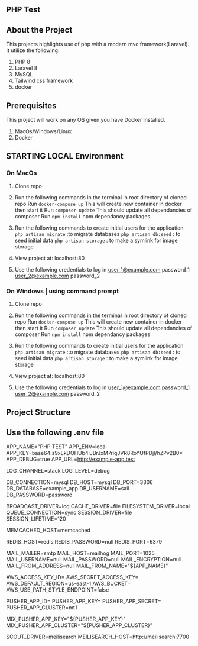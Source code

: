 ## PHP Test

## About the Project

This projects highlights use of php with a modern mvc framework(Laravel). It utilize the following.

1. PHP 8
2. Laravel 8
3. MySQL
4. Tailwind css framework
5. docker

## Prerequisites

This project will work on any OS given you have Docker installed.

1. MacOs/Windows/Linux
2. Docker

## STARTING LOCAL Environment

### On MacOs

1. Clone repo
2. Run the following commands in the terminal in root directory of cloned repo
   Run `docker-compose up` This will create new container in docker then start it
   Run `composer update` This should update all dependancies of composer
   Run `npm install` npm dependancy packages

3. Run the following commands to create initial users for the application
   `php artisan migrate` :to migrate databases
   `php artisan db:seed` : to seed initial data
   `php artisan storage` : to make a symlink for image storage

4. View project at: localhost:80

5. Use the following credentials to log in
   user_1@example.com password_1
   user_2@example.com password_2

### On Windows | using command prompt

1. Clone repo
2. Run the following commands in the terminal in root directory of cloned repo
   Run `docker-compose up` This will create new container in docker then start it
   Run `composer update` This should update all dependancies of composer
   Run `npm install` npm dependancy packages

3. Run the following commands to create initial users for the application
   `php artisan migrate` :to migrate databases
   `php artisan db:seed` : to seed initial data
   `php artisan storage` : to make a symlink for image storage

4. View project at: localhost:80

5. Use the following credentials to log in
   user_1@example.com password_1
   user_2@example.com password_2

## Project Structure

## Use the following .env file

APP_NAME="PHP TEST"
APP_ENV=local
APP_KEY=base64:s9xEkDOHUb4lJBrJxM7riqJVR8RoYUfPDjI/hZPv2B0=
APP_DEBUG=true
APP_URL=http://example-app.test

LOG_CHANNEL=stack
LOG_LEVEL=debug

DB_CONNECTION=mysql
DB_HOST=mysql
DB_PORT=3306
DB_DATABASE=example_app
DB_USERNAME=sail
DB_PASSWORD=password

BROADCAST_DRIVER=log
CACHE_DRIVER=file
FILESYSTEM_DRIVER=local
QUEUE_CONNECTION=sync
SESSION_DRIVER=file
SESSION_LIFETIME=120

MEMCACHED_HOST=memcached

REDIS_HOST=redis
REDIS_PASSWORD=null
REDIS_PORT=6379

MAIL_MAILER=smtp
MAIL_HOST=mailhog
MAIL_PORT=1025
MAIL_USERNAME=null
MAIL_PASSWORD=null
MAIL_ENCRYPTION=null
MAIL_FROM_ADDRESS=null
MAIL_FROM_NAME="${APP_NAME}"

AWS_ACCESS_KEY_ID=
AWS_SECRET_ACCESS_KEY=
AWS_DEFAULT_REGION=us-east-1
AWS_BUCKET=
AWS_USE_PATH_STYLE_ENDPOINT=false

PUSHER_APP_ID=
PUSHER_APP_KEY=
PUSHER_APP_SECRET=
PUSHER_APP_CLUSTER=mt1

MIX_PUSHER_APP_KEY="${PUSHER_APP_KEY}"
MIX_PUSHER_APP_CLUSTER="${PUSHER_APP_CLUSTER}"

SCOUT_DRIVER=meilisearch
MEILISEARCH_HOST=http://meilisearch:7700
